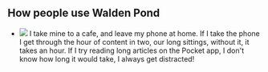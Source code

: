 ## How people use Walden Pond

- ![](https://lh5.googleusercontent.com/-Vj9Mmq9ygwY/AAAAAAAAAAI/AAAAAAAAAAA/AKxrwca3wsrS8RlDcRzXOilYB-yWlGlBoQ/mo/photo.jpg) I take mine to a cafe, and leave my phone at home. If I take the phone I get through the hour of content in two, our long sittings, without it, it takes an hour. If I try reading long articles on the Pocket app, I don't know how long it would take, I always get distracted!

